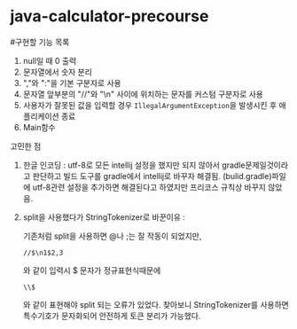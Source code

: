 # java-calculator-precourse

#구현할 기능 목록

1. null일 때 0 출력
2. 문자열에서 숫자 분리
3. ","와 ":"을 기본 구분자로 사용
4. 문자열 앞부분의 "//"와 "\\n" 사이에 위치하는 문자를 커스텀 구분자로 사용
5. 사용자가 잘못된 값을 입력할 경우 `IllegalArgumentException`을 발생시킨 후 애플리케이션 종료
6. Main함수


고민한 점

1. 한글 인코딩 : utf-8로 모든 intellij 설정을 했지만 되지 않아서 gradle문제일것이라고 판단하고 빌드 도구를 gradle에서 intellij로 바꾸자 해결됨. (bulid.gradle)파일에 utf-8관련 설정을 추가하면 해결된다고 하였지만 프리코스 규칙상 바꾸지 않았음.
2. split을 사용했다가 StringTokenizer로 바꾼이유 :

   기존처럼 split을 사용하면 @나 ;는 잘 작동이 되었지만,

   ```
   //$\n1$2,3
   ```
   와 같이 입력시 $ 문자가 정규표현식때문에

   ```
   \\$
   ```
   와 같이 표현해야 split 되는 오류가 있었다. 찾아보니 StringTokenizer를 사용하면 특수기호가 문자화되어 안전하게 토큰 분리가 가능했다.
